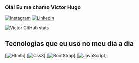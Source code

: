 ### Olá! Eu me chamo Victor Hugo

[![Instagram](https://img.shields.io/badge/Instagram-E4405F?style=for-the-badge&logo=instagram&logoColor=white)](https://www.instagram.com/victor_pedr77/)
[![Linkedin](https://img.shields.io/badge/LinkedIn-0077B5?style=for-the-badge&logo=linkedin&logoColor=white)](https://www.linkedin.com/in/victor-hugo-pedro-656a67228/)

![Victor GitHub stats](https://github-readme-stats.vercel.app/api?username=devpdro&show_icons=true&theme=dracula)

## Tecnologias que eu uso no meu dia a dia
[![Html5](https://img.shields.io/badge/HTML5-E34F26?style=for-the-badge&logo=html5&logoColor=white)]
[![Css3](https://img.shields.io/badge/CSS3-1572B6?style=for-the-badge&logo=css3&logoColor=white)]
[![BootStrap](https://img.shields.io/badge/Bootstrap-563D7C?style=for-the-badge&logo=bootstrap&logoColor=white)]
[![JavaScript](https://img.shields.io/badge/JavaScript-F7DF1E?style=for-the-badge&logo=javascript&logoColor=black)]


